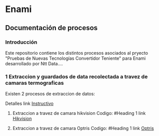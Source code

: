 # Enami
## Documentación de procesos
### Introducción
Este repositorio contiene los distintos procesos asociados al pryecto "Pruebas de Nuevas Tecnologías Convertidor Teniente" para Enami desarrollado por Ntt Data....

### 1 Extraccion y guardados de data recolectada a travez de camaras termograficas
Existen 2 procesos de extraccion de datos:

Detalles link [Instructivo](https://github.com/KevinValenciaM/Enami/blob/main/Extraer%20data%20termografica/README.md)

1. Extraccion a travez de camara hikvision
Codigo: #Heading 1 link [Hikvision](https://github.com/KevinValenciaM/Enami/blob/main/Extraer%20data%20termografica/hikvi_2_gcp_remove.py)
   
2. Extraccion a travez de camara Optris
Codigo: #Heading 1 link [Optris](https://github.com/KevinValenciaM/Enami/blob/main/Extraer%20data%20termografica/obtiene_termal_value_gcp_2.py)


